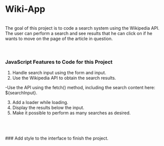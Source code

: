 # Wiki-App



<br>
The goal of this project is to code a search system using the Wikipedia API.<br>
The user can perform a search and see results that he can click on if he wants to move on the page of the article in question.<br> 
<br>
<br>

###  JavaScript Features to Code for this Project

1. Handle search input using the form and input.
2. Use the Wikipedia API to obtain the search results. <br>


-Use the API using the fetch() method, including the search content here: ${searchInput}.

3. Add a loader while loading.
4. Display the results below the input.
5. Make it possible to perform as many searches as desired.
<br>

<br>
<br>
### Add style to the interface to finish the project.

